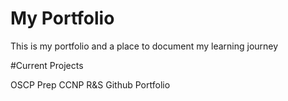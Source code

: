 # My Portfolio
This is my portfolio and a place to document my learning journey

#Current Projects

OSCP Prep
CCNP R&S
Github Portfolio

